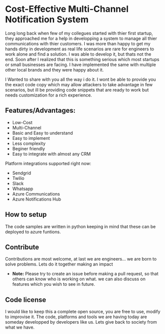 # Cost-Effective Multi-Channel Notification System

Long long back when few of my collegues started with thier first startup, they approached me for a help in developping a system to manage all thier communications with thier customers. I was more than happy to get my hands dirty in development as real life scenarios are rare for engineers to work alone and find a solution. I was able to develop it, but thats not the end. Soon after I realized that this is something serious which most startups or small businesses are facing. I have implemented the same with multiple other local brands and they were happy about it.

I Wanted to share with you all the way i do it. I wont be able to provide you the exact code copy which may allow attackers to take advantage in few scenarios, but ill be providing code snippets that are ready to work but needs customization for a rich experience.


## Features/Advantages:
- Low-Cost
- Multi-Channel
- Basic and Easy to understand
- Easy to implement
- Less complexity
- Beginer friendly
- Easy to integrate with almost any CRM

Platform integrations supported right now:
- Sendgrid
- Twilio
- Slack
- Whatsapp
- Azure Communications
- Azure Notifications Hub

## How to setup
The code samples are written in python keeping in mind that these can be deployed to azure funtions.

## Contribute
Contributions are most welcome, at last we are engineers... we are born to solve problems. Lets do it together making an impact
- **Note:** Please try to create an issue before making a pull request, so that others can know who is working on what. we can also discuss on features which you wish to see in future.

## Code license
I would like to keep this a complete open source, you are free to use, modify to improvise it. The code, platforms and tools we are having today are someday developped by developers like us. Lets give back to society from what we have.
